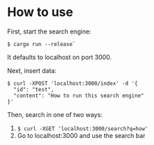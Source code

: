 # How to use
First, start the search engine:
```
$ cargo run --release`
```
It defaults to localhost on port 3000.

Next, insert data:
```
$ curl -XPOST 'localhost:3000/index' -d '{
  "id": "test",
  "content": "How to run this search engine"
}'
```

Then, search in one of two ways:

1. `$ curl -XGET 'localhost:3000/search?q=how'`
2. Go to localhost:3000 and use the search bar
